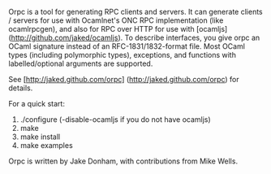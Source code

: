 Orpc is a tool for generating RPC clients and servers. It can generate
clients / servers for use with Ocamlnet's ONC RPC implementation (like
ocamlrpcgen), and also for RPC over HTTP for use with
[ocamljs] (http://github.com/jaked/ocamljs). To describe interfaces,
you give orpc an OCaml signature instead of an RFC-1831/1832-format
file. Most OCaml types (including polymorphic types), exceptions, and
functions with labelled/optional arguments are supported.

See [http://jaked.github.com/orpc] (http://jaked.github.com/orpc) for details.

For a quick start:

 1. ./configure (-disable-ocamljs if you do not have ocamljs)
 2. make
 3. make install
 4. make examples

Orpc is written by Jake Donham, with contributions from Mike Wells.
